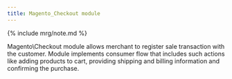 ```yaml
---
title: Magento_Checkout module
---
```


{% include mrg/note.md %}

Magento\Checkout module allows merchant to register sale transaction with the customer. Module implements consumer flow
that includes such actions like adding products to cart, providing shipping and billing information and confirming
the purchase.

